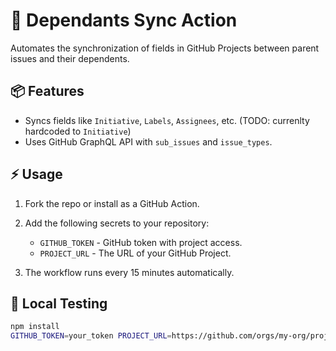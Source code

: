 # 🚀 Dependants Sync Action

Automates the synchronization of fields in GitHub Projects between parent issues and their dependents.

## 📦 Features
- Syncs fields like `Initiative`, `Labels`, `Assignees`, etc. (TODO: currenlty hardcoded to `Initiative`)
- Uses GitHub GraphQL API with `sub_issues` and `issue_types`.

## ⚡ Usage

1. Fork the repo or install as a GitHub Action.
2. Add the following secrets to your repository:
   - `GITHUB_TOKEN` - GitHub token with project access.
   - `PROJECT_URL` - The URL of your GitHub Project.

3. The workflow runs every 15 minutes automatically.

## 🔧 Local Testing

```bash
npm install
GITHUB_TOKEN=your_token PROJECT_URL=https://github.com/orgs/my-org/projects/1 node src/dependants-sync.js
```
